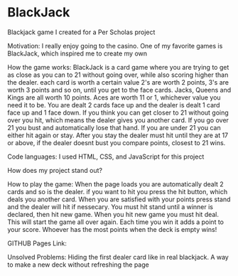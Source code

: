 # BlackJack
Blackjack game I created for a Per Scholas project

Motivation:
I really enjoy going to the casino. One of my favorite games is BlackJack, which inspired me to create my own

How the game works:
BlackJack is a card game where you are trying to get as close as you can to 21 without going over, while also scoring higher than the dealer. 
each card is worth a certain value 2's are worth 2 points, 3's are worth 3 points and so on, until you get to the face cards. 
Jacks, Queens and Kings are all worth 10 points. Aces are worth 11 or 1, whichever value you need it to be.
You are dealt 2 cards face up and the dealer is dealt 1 card face up and 1 face down. If you think you can get closer to 21 without going over you hit, which means 
the dealer gives you another card. If you go over 21 you bust and automatically lose that hand. If you are under 21 you can either hit again or stay. After you stay the dealer must hit until they are at 17 or above,
if the dealer doesnt bust you compare points, closest to 21 wins.

Code languages:
I used HTML, CSS, and JavaScript for this project

How does my project stand out?

How to play the game:
When the page loads you are automatically dealt 2 cards and so is the dealer. if you want to hit you press the hit button, which deals you another card.
When you are satisfied with your points press stand and the dealer will hit if nessecary. You must hit stand until a winner is declared, then hit new game.
When you hit new game you must hit deal. This will start the game all over again. Each time you win it adds a point to your score. 
Whoever has the most points when the deck is empty wins!

GITHUB Pages Link:

Unsolved Problems:
Hiding the first dealer card like in real blackjack.
A way to make a new deck without refreshing the page


